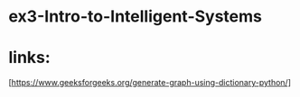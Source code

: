 # ex3-Intro-to-Intelligent-Systems

# links:
[https://www.geeksforgeeks.org/generate-graph-using-dictionary-python/]
